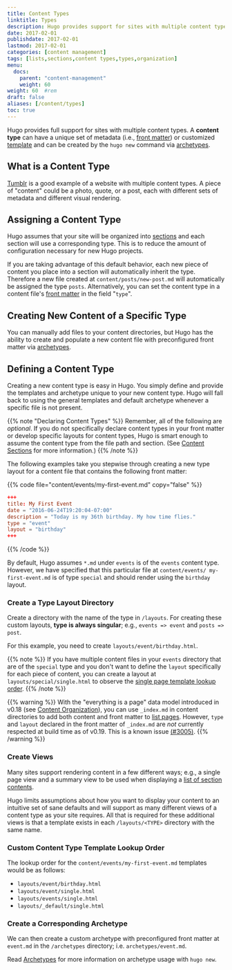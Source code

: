 ```yaml
---
title: Content Types
linktitle: Types
description: Hugo provides support for sites with multiple content types and assumes your site will be organized into sections, where each section will use the corresponding type.
date: 2017-02-01
publishdate: 2017-02-01
lastmod: 2017-02-01
categories: [content management]
tags: [lists,sections,content types,types,organization]
menu:
  docs:
    parent: "content-management"
    weight: 60
weight: 60	#rem
draft: false
aliases: [/content/types]
toc: true
---
```


Hugo provides full support for sites with multiple content types. A **content type** can have a unique set of metadata (i.e., [front matter][]) or customized [template][] and can be created by the `hugo new` command via [archetypes][].

## What is a Content Type

[Tumblr][] is a good example of a website with multiple content types. A piece of "content" could be a photo, quote, or a post, each with different sets of metadata and different visual rendering.

## Assigning a Content Type

Hugo assumes that your site will be organized into [sections][] and each section will use a corresponding type. This is to reduce the amount of configuration necessary for new Hugo projects.

If you are taking advantage of this default behavior, each new piece of content you place into a section will automatically inherit the type. Therefore a new file created at `content/posts/new-post.md` will automatically be assigned the type `posts`. Alternatively, you can set the content type in a content file's [front matter][] in the field "`type`".

## Creating New Content of a Specific Type

You can manually add files to your content directories, but Hugo has the ability to create and populate a new content file with preconfigured front matter via [archetypes][].

## Defining a Content Type

Creating a new content type is easy in Hugo. You simply define and provide the templates and archetype unique to your new content type. Hugo will fall back to using the general templates and default archetype whenever a specific file is not present.

{{% note "Declaring Content Types" %}}
Remember, all of the following are *optional*. If you do not specifically declare content types in your front matter or develop specific layouts for content types, Hugo is smart enough to assume the content type from the file path and section. (See [Content Sections](/content-management/sections/) for more information.)
{{% /note %}}

The following examples take you stepwise through creating a new type layout for a content file that contains the following front matter:

{{% code file="content/events/my-first-event.md" copy="false" %}}
```toml
+++
title: My First Event
date = "2016-06-24T19:20:04-07:00"
description = "Today is my 36th birthday. My how time flies."
type = "event"
layout = "birthday"
+++
```
{{% /code %}}

By default, Hugo assumes `*.md` under `events` is of the `events` content type. However, we have specified that this particular file at `content/events/ my-first-event.md` is of type `special` and should render using the `birthday` layout.

### Create a Type Layout Directory

Create a directory with the name of the type in `/layouts`. For creating these custom layouts, **type is always singular**; e.g., `events => event` and `posts => post`.

For this example, you need to create `layouts/event/birthday.html`.

{{% note %}}
If you have multiple content files in your `events` directory that are of the `special` type and you don't want to define the `layout` specifically for each piece of content, you can create a layout at `layouts/special/single.html` to observe the [single page template lookup order](/templates/single-page-templates/).
{{% /note %}}

{{% warning %}}
With the "everything is a page" data model introduced in v0.18 (see [Content Organization](/content-management/organization/)), you can use `_index.md` in content directories to add both content and front matter to [list pages](/templates/lists/). However, `type` and `layout` declared in the front matter of `_index.md` are *not* currently respected at build time as of v0.19. This is a known issue [(#3005)](https://github.com/spf13/hugo/issues/3005).
{{% /warning %}}

### Create Views

Many sites support rendering content in a few different ways; e.g., a single page view and a summary view to be used when displaying a [list of section contents][sectiontemplates].

Hugo limits assumptions about how you want to display your content to an intuitive set of sane defaults and will support as many different views of a content type as your site requires. All that is required for these additional views is that a template exists in each `/layouts/<TYPE>` directory with the same name.

### Custom Content Type Template Lookup Order

The lookup order for the `content/events/my-first-event.md` templates would be as follows:

* `layouts/event/birthday.html`
* `layouts/event/single.html`
* `layouts/events/single.html`
* `layouts/_default/single.html`

### Create a Corresponding Archetype

We can then create a custom archetype with preconfigured front matter at `event.md` in the `/archetypes` directory; i.e. `archetypes/event.md`.

Read [Archetypes][archetypes] for more information on archetype usage with `hugo new`.

[archetypes]: /content-management/archetypes/
[front matter]: /content-management/front-matter/
[sectiontemplates]: /templates/section-templates/
[sections]: /content-management/sections/
[template]: /templates/
[Tumblr]: https://www.tumblr.com/